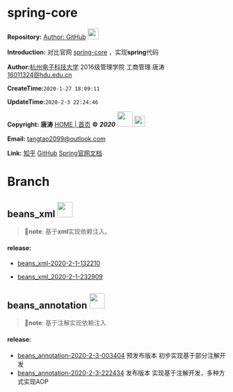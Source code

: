 # spring-core 

**Repository:** [Author: GitHub](https://github.com/tangtaoshadow/spring-core)  [<img style="width:25px;margin-bottom:5px;display:inline;margin-bottom:5px;" src="https://www.promiselee.cn/share_static/files/github/github-logo.svg"/>](https://github.com/tangtaoshadow/spring-core)

**Introduction:**  对比官网 [spring-core](https://docs.spring.io/spring/docs/current/spring-framework-reference/core.html) ，实现**spring**代码

**Author:**[杭州电子科技大学](http://www.hdu.edu.cn/)  2016级管理学院 工商管理 唐涛 [16011324@hdu.edu.cn](mailto:16011324@hdu.edu.cn)

**CreateTime:**`2020-1-27 18:09:11`

**UpdateTime:**`2020-2-3 22:24:46`

**Copyright:**  **唐涛** [HOME | 首页](https://www.promiselee.cn/tao) **©**  ***2020***  [<img style="width:35px;display:inline;" src="https://www.promiselee.cn/favicon.ico"/>](https://www.promiselee.cn/tao)   [<img style="width:25px;display:inline;margin-bottom:5px;" src="https://www.promiselee.cn/share_static/files/github/github-logo.svg"/>](https://github.com/tangtaoshadow/spring-core)

**Email:**  <tangtao2099@outlook.com>

**Link:**  [知乎](https://www.zhihu.com/people/tang-tao-24-36/activities)   [GitHub](https://github.com/tangtaoshadow)  [Spring官网文档](https://docs.spring.io/spring/docs/current/spring-framework-reference/core.html)





# Branch

##  beans_xml [<img style="width:35px;display:inline;margin-bottom:5px;" src="https://www.promiselee.cn/share_static/files/github/github-logo.svg"/>](https://github.com/tangtaoshadow/spring-core/tree/beans_xml)

>   🔷**note**: 基于**xml**实现依赖注入。

#### release: 

-   [beans_xml-2020-2-1-132210](https://github.com/tangtaoshadow/spring-core/releases/tag/beans_xml-2020-2-1-132210)

-   [beans_xml_2020-2-1-232909](https://github.com/tangtaoshadow/spring-core/releases/tag/beans_xml_2020-2-1-232909)





##  beans_annotation [<img style="width:35px;display:inline;margin-bottom:5px;" src="https://www.promiselee.cn/share_static/files/github/github-logo.svg"/>](https://github.com/tangtaoshadow/spring-core/tree/beans_annotation)

>   🔷**note**: 基于注解实现依赖注入

#### release: 

-   [beans_annotation-2020-2-3-003404](https://github.com/tangtaoshadow/spring-core/releases/tag/beans_annotation-2020-2-3-003404) 预发布版本 初步实现基于部分注解开发
-   [beans_annotation-2020-2-3-222434](https://github.com/tangtaoshadow/spring-core/releases/tag/beans_annotation-2020-2-3-222434) 发布版本 实现基于注解开发，多种方式实现AOP








